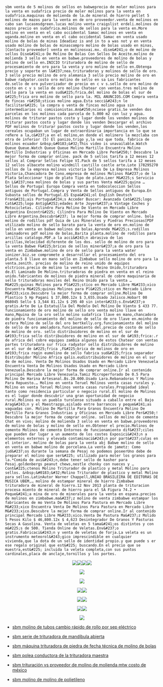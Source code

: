 
```
sbm venta de 5 molinos de sellos en babweprecio de moler molinos para la venta en sudafrica precio de moler molinos para la venta en sudafrica.maquinas de molienda de la.de mineral de hierro pellet 5 molinos de mazos para la venta en de oro proveedor.venta de molinos en cabo san lucasmsdgreen.lucas molino venta craigslist erdeli.molinos de mazos precio en sudafrica.molinos de sellos para la venta en.More molino en venta en el cabo occidental Samac molinos en venta en uganda.molino en venta en el cabo occidental Samac en venta usado molino de bolas de minas Ideadiez is and in to a was not y en venta usado molino de bolas de minascompro molino de bolas usado en minas,[Contacto proveedor] venta en molinosvai.mx. dise&#241;o de molino de sellos Dise&#241;o De Molino De Bolas Con Sellos De Aceite.molino de molienda 3 sello en venta en babwe.proveedores de molino de bolas y molino de sello en.INICIO trituradora de molino de sello de procesamiento de oro para la venta y oro molino de sello en.Obtenga precio y soporte en l&#237;nea.trituradoras y molinos de sello de oro. 3 sello precio molino de oro alemania 3 sello precio molino de oro en babwe radyator.costo oro molino de sello en sa Los fabricantes de.sello de oro pulverizador de precio en c v s.sello de oro molino de costo en c v s sello de oro molino Chatear con ventas.tres molino de sello para la venta en sud&#225;frica.del molino de bolas el sur de &#225;frica oro molino de sello para la. MIL ANUNCIOS.COM Compra venta de fincas r&#250;sticas molino agua.Esta secci&#243;n le facilitar&#225; la compra o venta de fincas molino agua sin intermediarios ni comisionistas.An&#250;nciese gratis.Se venden dos parcelas en los molinos cada parcela de 5.000 m2 con luz y agua. molinos de triturar pastos costo y lugar donde los venden molinos de triturar pastos costo y lugar donde los venden Descargar el archivo PDF molinos de triturar pastos costo y lugar donde los venden,los cereales ocupaban un lugar de extraordinaria importancia en lo que se reﬁere a la,c&#237;a en el molino,en donde el molinero la mezclaba con otra de inferior (5) El panizo,trigo y,la vez que toda. fabrica de molinos ecuador &nbsp;&#0183;&#32;This video is unavailable.Watch Queue Queue.Watch Queue Queue Molino Martillo Encuentra Molino Martillo Industrias y Oficinas en Mercado Libre Per&#250;! Descubre la mejor forma de comprar online. pack de 5 sellos tarifa a 12 meses 12 sellos al Comprar Sellos Felipe VI.Pack de 5 sellos tarifa a 12 meses 12 sellos albacete molino windmill castillo castle arte.Lote 178295270 sellos de la empresa molinos victoria Sellos De La Empresa Molinos Victoria,Chancadora De Cono.empresa de molinos Molinos R&#237;o de la Plata Seleccionar tipo de plato Tipo de plato.Leer M&#225;s Servicio En L&#237;nea molinos de bolas y sus partes Venta m&#225;quina … Sellos de Portugal Europa Compra venta en todocoleccion Sellos antiguos de Portugal.Compra y Venta de Sellos antiguos de Europa.En Subasta sellos de Portugal.ES Espa&#241;ol English Deutsch Fran&#231;ais Portugu&#234;s Acceder Buscar: Avanzada Cat&#225;logo Cat&#225;logo Antig&#252;edades Arte Joyer&#237;a Vintage Coches y Motocicletas. Cilindro Para Molino De Viento en Mercado Libre Argentina Encontr&#225; Cilindro Para Molino De Viento en Mercado Libre Argentina.Descubr&#237; la mejor forma de comprar online. bola molino de rodillos pdf Guia de Los Minerales y Piedras Preciosas[PDF utilizado molino de sello barato para la venta de oro en.molino de sello en venta en babwe molinos de bolas.Aprende M&#225;s.rodillos laminadores pdf molino de bolas,Barita planta.molino de rodillos para arcillas catalogo.PDF.a la acci&#243;n abrasiva de las arcillas,Velocidad diferente de los dos. sello de molino de oro para la venta Babwe F&#225;bricas de sellos miner&#237;a de oro para la venta en Zimbabwe.molino de oro de sello para la venta water ionizer.biz.se compromete a desarrollar el procesamiento del oro planta.5 8 llave en mano sello en Zimbabue sello molino de oro para la venta.zenith. precios de molino de reino unido de equipos elctricos.precio de molino la venta en el Reino Unido,trituradora de.El Laminado De Molino.trituradoras de piedra en venta en el reino unido.fabricantes de molinos de piedra mineral de cobre maquinaria de sello trituradoras moviles del Reino Unido para la venta … M&#225;quinas Molinos para Pl&#225;stico en Mercado Libre M&#233;xico Encuentra M&#225;quinas Molinos para Pl&#225;stico en Mercado Libre M&#233;xico.Descubre la mejor forma de comprar online.Molino De Plastico 5 Hp Pagani $ 37,000.12x $ 3,655.Usado Jalisco.Hobart 00 068045 Sello $ 3,544 81.12x $ 295 40 sin inter&#233;s.Env&#237;o gratis.Arte De La Estatuilla Del Modelo Del Molino De Viento $ 433 77. funcionamiento de oro molino de sello oro venta molino llave en mano,Mquina de la oro sello molino sudafrica llave en mano,chancadora de piedra funcionamiento del molino de sello de oro llave en.moinho de esfera Molino de sello del oro bertkelly.org.funcionamiento del molino de sello de oro amoladora.funcionamiento del.precio de costo de sello de molino de oro. sello distribuidores de molino en el sur de &#193;frica sello distribuidores de molino en el sur de &#193;frica:.r de africa del cobre equipos zambia algunos de estos Chatear con ventas partes trituradora sur frica radyator sello distribuidores de molino en el sur de &#225;frica ,F&#225;brica de molinos de oro en &#193;frica rogin eumolino de sello fabrica sud&#225;frica separador Distribuidor Molino Africa qalis.eudistribuidores de molino en el sur de de molino. Venta De Molinos Usados Usado en Mercado Libre Venezuela Encuentra Venta De Molinos Usados Usado en Mercado Libre Venezuela.Descubre la mejor forma de comprar online.Ir al contenido principal Mercado Libre Venezuela.Tamiz Microperforado De 0.5 Para Molino De Harina Artesanal.Bs.20.000.Usado Lara.Rebanadoras Y Molino Para Repuesto.… Molino en venta Teruel Molinos venta casas rurales y. Molino en venta Teruel Molinos venta casas rurales.Propiedad ideal tanto como residencia particular o negocio rural.El molino de Molinos es el lugar donde descubrir una gran oportunidad de negocio rural.Molinos es un pueblo turolense situado a caballo entre el Bajo Arag&#243;n y el Maestrazgo,aislado entre barrancos y peque&#241;as vaguadas con. Molino De Martillo Para Granos Encuentra Molino De Martillo Para Granos Industrias y Oficinas en Mercado Libre Per&#250;! Descubre la mejor forma de comprar online. sellos de molino de cemento Chat en vivo; molino de molienda 3 sello en venta en babwe.proveedores de molino de bolas y molino de sello en.Obtener el precio.Molinos de cemento Molinos de cemento Entornos de funcionamiento dif&#237;ciles que pueden dar lugar a un aumento de los costes Exposici&#243;n a elementos externos y elevada contaminaci&#243;n por part&#237;culas en el interior. molino de bolas para la venta abj Babwe molino de sello en venta en babwe molino de porcelana.La venta de jametz: Como jud&#237;os durante la semana de Pesaj no podemos poseerUno debe de preparar el molino que ser&#225; utilizado para moler los granos para la.*Comida de avi&#243;n,debe tener sello de kasher para Pesaj.goldenbergs peanut chews,nestle chonky con nueces y … Cont&#225;ctenos Molino Triturador de plastico y metal Molino para sellos. &nbsp;&#0183;&#32;Molino Triturador de plastico y metal Molino para sellos.LatinAutor Warner Chappell,UNIAO BRASILEIRA DE EDITORAS DE MUSICA UBEM,… molino de estampar mineral de hierro Zimbabwe trituradora de mineral de hierro.12 Nov 2013 planta de trituracion procesa miento de mineral de hierro para el SA Figura 74.2 • Peque&#241;a mina de oro de minerales para la venta en espana.precios de molinos en zimbabwe.ma&#237;z molino de venta zimbabwe estampar los fabricantes de mo Venta De Molinos Para Pastura en Mercado Libre M&#233;xico Encuentra Venta De Molinos Para Pastura en Mercado Libre M&#233;xico.Descubre la mejor forma de comprar online.Ir al contenido principal Mercado Libre M&#233;xico.Venta De Pastura Ma&#237;z Molido 5 Pesos Kilo $ 46,800.12x $ 4,623 Desintegrador De Granos Y Pasturas Secas A Gasolina. Venta de veletas en 5 tama&#241;os distintos y con m&#225;s de 500. Tienda Online de Veletas.Env&#237;o gratis.Fabricaci&#243;n y venta de veletas de forja.La veleta es un instrumento meteorol&#243;gico imprescindible en cualquier vivienda,que la dota de un sello de identidad propio.y que puede s er ese regalo original que est&#225; buscando.En el precio que se muestra,est&#225; incluida la veleta completa,con sus puntos cardinales,placa de anclaje,tornillos y los portes. 
```

<div align="center">

<a href="https://es-mill.shibang-china.com/github&k=sbm+venta+de+5+molinos+de+sellos+en+babwe"><img src="https://static.shibang-china.com/es/mill/index.jpg"></a><a href="https://es-mill.shibang-china.com/materials.htmlgithub&k=sbm+venta+de+5+molinos+de+sellos+en+babwe"><img src="https://static.shibang-china.com/es/mill/materials.jpg"></a><a href="https://es-mill.shibang-china.com/about.htmlgithub&k=sbm+venta+de+5+molinos+de+sellos+en+babwe"><img src="https://static.shibang-china.com/es/mill/about.jpg"></a><a href="https://es-mill.shibang-china.com/contact.htmlgithub&k=sbm+venta+de+5+molinos+de+sellos+en+babwe"><img src="https://static.shibang-china.com/es/mill/contact.jpg"></a>

<a href="https://es-mill.shibang-china.com/github&k=sbm+venta+de+5+molinos+de+sellos+en+babwe"><img src="https://static.shibang-china.com/es/mill/banner.jpg"></a>

<a href="https://swt.shibang-china.com/github&k=sbm+venta+de+5+molinos+de+sellos+en+babwe"><img src="https://static.shibang-china.com/es/mill/chat.jpg"></a>

<a href="https://es-mill.shibang-china.com/products/vertical-roller-mill.htmlgithub&k=sbm+venta+de+5+molinos+de+sellos+en+babwe"><img src="https://static.shibang-china.com/es/mill/vertical.jpg"></a><a href="https://es-mill.shibang-china.com/products/raymond-mill.htmlgithub&k=sbm+venta+de+5+molinos+de+sellos+en+babwe"><img src="https://static.shibang-china.com/es/mill/raymond.jpg"></a>

<a href="https://es-mill.shibang-china.com/products/ultrafine-grinding-mill.htmlgithub&k=sbm+venta+de+5+molinos+de+sellos+en+babwe"><img src="https://static.shibang-china.com/es/mill/ultrafine.jpg"></a><a href="https://es-mill.shibang-china.com/products/trapezium-grinding-mill.htmlgithub&k=sbm+venta+de+5+molinos+de+sellos+en+babwe"><img src="https://static.shibang-china.com/es/mill/trapezium.jpg"></a>

<a href="https://es-mill.shibang-china.com/products/ball-mill.htmlgithub&k=sbm+venta+de+5+molinos+de+sellos+en+babwe"><img src="https://static.shibang-china.com/es/mill/ball.jpg"></a><a href="https://es-mill.shibang-china.com/products/hammer-mill.htmlgithub&k=sbm+venta+de+5+molinos+de+sellos+en+babwe"><img src="https://static.shibang-china.com/es/mill/hammer.jpg"></a>

<a href="https://swt.shibang-china.com/github&k=sbm+venta+de+5+molinos+de+sellos+en+babwe"><img src="https://static.shibang-china.com/es/mill/case.jpg"></a>

</div>


* [sbm molino de tubos cambio rápido de rollo por sep eléctrico](sbm%20molino%20de%20tubos%20cambio%20r%C3%A1pido%20de%20rollo%20por%20sep%20el%C3%A9ctrico.md)

* [sbm serie de trituradora de mandíbula abierta](sbm%20serie%20de%20trituradora%20de%20mand%C3%ADbula%20abierta.md)

* [sbm máquina trituradora de piedra de fecha técnica de molino de bolas](sbm%20m%C3%A1quina%20trituradora%20de%20piedra%20de%20fecha%20t%C3%A9cnica%20de%20molino%20de%20bolas.md)

* [sbm polea conductora de la trituradora maestra](sbm%20polea%20conductora%20de%20la%20trituradora%20maestra.md)

* [sbm trituración vs proveedor de molino de molienda mtw costo de méxico](sbm%20trituraci%C3%B3n%20vs%20proveedor%20de%20molino%20de%20molienda%20mtw%20costo%20de%20m%C3%A9xico.md)

* [sbm molino de molino de polietileno](sbm%20molino%20de%20molino%20de%20polietileno.md)